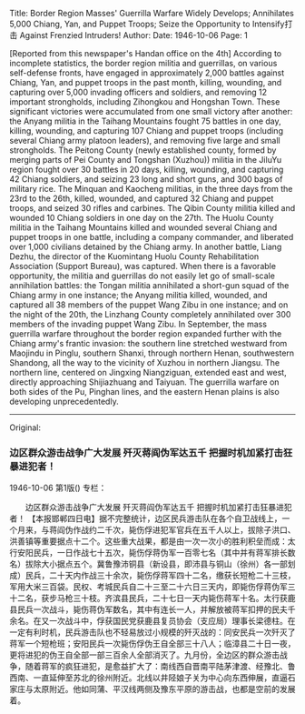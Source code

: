 Title: Border Region Masses' Guerrilla Warfare Widely Develops; Annihilates 5,000 Chiang, Yan, and Puppet Troops; Seize the Opportunity to Intensify打击 Against Frenzied Intruders!
Author:
Date: 1946-10-06
Page: 1

[Reported from this newspaper's Handan office on the 4th] According to incomplete statistics, the border region militia and guerrillas, on various self-defense fronts, have engaged in approximately 2,000 battles against Chiang, Yan, and puppet troops in the past month, killing, wounding, and capturing over 5,000 invading officers and soldiers, and removing 12 important strongholds, including Zihongkou and Hongshan Town. These significant victories were accumulated from one small victory after another: the Anyang militia in the Taihang Mountains fought 75 battles in one day, killing, wounding, and capturing 107 Chiang and puppet troops (including several Chiang army platoon leaders), and removing five large and small strongholds. The Peitong County (newly established county, formed by merging parts of Pei County and Tongshan (Xuzhou)) militia in the JiluYu region fought over 30 battles in 20 days, killing, wounding, and capturing 42 Chiang soldiers, and seizing 23 long and short guns, and 300 bags of military rice. The Minquan and Kaocheng militias, in the three days from the 23rd to the 26th, killed, wounded, and captured 32 Chiang and puppet troops, and seized 30 rifles and carbines. The Qibin County militia killed and wounded 10 Chiang soldiers in one day on the 27th. The Huolu County militia in the Taihang Mountains killed and wounded several Chiang and puppet troops in one battle, including a company commander, and liberated over 1,000 civilians detained by the Chiang army. In another battle, Liang Dezhu, the director of the Kuomintang Huolu County Rehabilitation Association (Support Bureau), was captured. When there is a favorable opportunity, the militia and guerrillas do not easily let go of small-scale annihilation battles: the Tongan militia annihilated a short-gun squad of the Chiang army in one instance; the Anyang militia killed, wounded, and captured all 38 members of the puppet Wang Zibu in one instance; and on the night of the 20th, the Linzhang County completely annihilated over 300 members of the invading puppet Wang Zibu. In September, the mass guerrilla warfare throughout the border region expanded further with the Chiang army's frantic invasion: the southern line stretched westward from Maojindu in Pinglu, southern Shanxi, through northern Henan, southwestern Shandong, all the way to the vicinity of Xuzhou in northern Jiangsu. The northern line, centered on Jingxing Niangziguan, extended east and west, directly approaching Shijiazhuang and Taiyuan. The guerrilla warfare on both sides of the Pu, Pinghan lines, and the eastern Henan plains is also developing unprecedentedly.



<hr /> 

Original: 


### 边区群众游击战争广大发展  歼灭蒋阎伪军达五千  把握时机加紧打击狂暴进犯者！

1946-10-06
第1版()
专栏：

　　边区群众游击战争广大发展
    歼灭蒋阎伪军达五千
    把握时机加紧打击狂暴进犯者！
    【本报邯郸四日电】据不完整统计，边区民兵游击队在各个自卫战线上，一个月来，与蒋阎伪作战约二千次，毙伤俘进犯军官兵在五千人以上，拔除子洪口、洪善镇等重要据点十二个。这些重大战果，都是由一次一次小的胜利积垒而成：太行安阳民兵，一日作战七十五次，毙伤俘蒋伪军一百零七名（其中并有蒋军排长数名）拔除大小据点五个。冀鲁豫沛铜县（新设县，即沛县与铜山（徐州）各一部划成）民兵，二十天内作战三十余次，毙伤俘蒋军四十二名，缴获长短枪二十三枝，军用大米三百袋。民权、考城民兵自二十三至二十六日三天内，即毙伤俘蒋伪军三十二名，获步马枪三十枝。齐滨县民兵，二十七日一天内毙伤蒋军十名。太行获鹿县民兵一次战斗，毙伤蒋伪军数名，其中有连长一人，并解放被蒋军扣押的民夫千余名。在又一次战斗中，俘获国民党获鹿县复员协会（支应局）理事长梁德柱。在一定有利时机，民兵游击队也不轻易放过小规模的歼灭战的：同安民兵一次歼灭了蒋军一个短枪班；安阳民兵一次毙伤俘伪王自全部三十八人；临漳县二十日一夜，更将进犯的伪王自全部一部三百余人全部消灭了。九月份，全边区的群众游击战争，随着蒋军的疯狂进犯，是愈益扩大了：南线西自晋南平陆茅津渡、经豫北、鲁西南、一直延伸至苏北的徐州附近。北线以井陉娘子关为中心向东西伸展，直逼石家庄与太原附近。他如同蒲、平汉线两侧及豫东平原的游击战，也都是空前的发展着。
